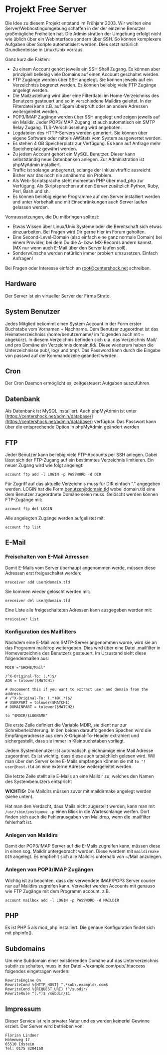 Projekt Free Server
===================

Die Idee zu diesem Projekt entstand im Frühjahr 2003. Wir wollten eine Server/Webhostingumgebung schaffen in der der einzelne Benutzer großmögliche Freiheiten hat. Die Administration der Umgebung erfolgt nicht wie üblich über ein Webinterface sondern über SSH. So können komplexere Aufgaben über Scripte automatisiert werden. Dies setzt natürlich Grundkentnisse in Linux/Unix vorraus.

Ganz kurz die Fakten:

* Zu einem Account gehört jeweils ein SSH Shell Zugang. Es können aber prinzipiell beliebig viele Domains auf einen Account geschaltet werden.
* FTP Zugänge werden über SSH angelegt. Sie können jeweils auf ein Verzeichniss begrenzt werden. Es können beliebig viele FTP Zugänge angelegt werden.
* Die Mailzustellung wird über eine Filterdatei im Home-Verzeichniss des Benutzers gesteuert und so in verschiedene Maildirs geleitet. In der Filterdatei kann z.B. auf Spam überprüft oder an andere Adressen weitergeleitet werden.
* POP3/IMAP Zugänge werden über SSH angelegt und zeigen jeweils auf ein Maildir. Jeder POP3/IMAP Zugang ist auch automatisch ein SMTP Relay Zugang. TLS-Verschlüsselung wird angeboten.
* Logdateien des HTTP-Servers werden generiert. Sie können über eigene Software oder mittels AWStats vom System ausgewertet werden.
* Es stehen 4 GB Speicherplatz zur Verfügung. Es kann auf Anfrage mehr Speicherplatz gewährt werden.
* Zu jedem Account gehört ein MySQL Benutzer. Dieser kann selbstständig neue Datenbanken anlegen. Zur Administration ist phpMyAdmin installiert.
* Traffic ist solange unbegrenzt, solange der Inklusivtraffic ausreicht. Bisher war das noch nie annähernd ein Problem.
* Als Web-Scriptsprache steht momentan PHP über mod_php zur Verfügung. Als Skriptsprachen auf den Server zusätzlich Python, Ruby, Perl, Bash und sh.
* Es können beliebig eigene Programme auf den Server installiert werden und unter Vorbehalt und mit Einschränkungen auch Server laufen gelassen werden.

Vorraussetzungen, die Du mitbringen solltest:

* Etwas Wissen über Linux/Unix Systeme oder die Bereitschaft sich etwas einzuarbeiten. Bei Fragen wird Dir gerne hier im Forum geholfen.
* Eine Second-Level-Domain (also einfach eine ganz normale Domain) bei einem Provider, bei dem Du die A- bzw. MX-Records ändern kannst. (MX nur wenn auch E-Mail über den Server laufen soll).
* Sonderwünsche werden natürlich immer probiert umzusetzen. Einfach Anfragen!

Bei Fragen oder Interesse einfach an root@centershock.net schreiben.

Hardware
--------
Der Server ist ein virtueller Server der Firma Strato.

System Benutzer
--------------
Jedes Mitglied bekommt einen System Account in der Form erster Buchstabe vom Vornamen + Nachname. Dem Benutzer zugeordnet ist das Heimatverzeichniss /home/benutzername/ im folgenden auch mit ~ abgekürzt. In diesem Verzeichnis befinden sich u.a. das Verzeichnis Mail/ und pro Domäne ein Verzeichnis domain.tld/. Diese wiederum haben die Unterzeichnisse pub/, log/ und tmp/. Das Password kann durch die Eingabe von passwd auf der Kommandozeile geändert werden.

Cron
----
Der Cron Daemon ermöglicht es, zeitgesteuert Aufgaben auszuführen.

Datenbank
---------
Als Datenbank ist MySQL installiert. Auch phpMyAdmin ist unter [https://centershock.net/admin/database/](https://centershock.net/admin/database/) verfügbar. Das Passwort kann über die entsprechende Option in phpMyAdmin geändert werden

FTP
---
Jeder Benutzer kann beliebig viele FTP-Accounts per SSH anlegen. Dabei lässt sich der FTP-Zugang auf ein bestimmtes Verzeichnis limitieren. Ein neuer Zugang wird wie folgt angelegt:

`account ftp add -l LOGIN -p PASSWORD -d DIR`

Für Zugriff auf das aktuelle Verzeichnis muss für DIR einfach "." angegeben werden. LOGIN hat die Form benutzer@domain.tld wobei domain.tld eine dem Benutzer zugeordnete Domäne seien muss. Gelöscht werden können FTP-Zugänge mit:

`account ftp del LOGIN`

Alle angelegten Zugänge werden aufgelistet mit:

`account ftp list`

E-Mail
-----
### Freischalten von E-Mail Adressen
Damit E-Mails vom Server überhaupt angenommen werde, müssen diese Adressen erst freigeschaltet werden:

`mreceiver add user@domain.tld`

Sie kommen wieder gelöscht werden mit:

`mreceiver del user@domain.tld`

Eine Liste alle freigeschalteten Adressen kann ausgegeben werden mit:

`mreiceiver list`

### Konfiguration des Mailfilters
Nachdem eine E-Mail vom SMTP-Server angenommen wurde, wird sie an das Programm maildrop weitergeben. Dies wird über eine Datei .mailfilter in Homeverzeichnis des Benutzers gesteuert. Im Urzustand sieht diese folgendermaßen aus:
```
MDIR ="$HOME/Mail"

/^X-Original-To: (.*)$/
ADR = tolower($MATCH1)

# Uncomment this if you want to extract user and domain from the address.
# /^X-Original-To: (.*)@(.*)$/
# USERPART = tolower($MATCH1)
# DOMAINPART = tolower($MATCH2)

to "$MDIR/$LOGNAME"
```
Die erste Zeile definiert die Variable MDIR, sie dient nur zur Schreiberleichterung. In den beiden darauffolgenden Spachen wird die Empfängeradresse aus dem X-Original-To-Header extrahiert und sichergestellt, dass sie immer in Kleinbuchstaben vorliegt.

Jedem Systembenutzer ist automatisch gleichnamige eine Mail Adresse zugeordnet. Es ist wichtig, dass diese auch tatsächlich gelesen wird. Will man über den Server keine E-Mails empfangen können sie mit `to "! user@host.tld` an eine externe Adresse weitergeleitet werden.

Die letzte Zeile stellt alle E-Mails an eine Maildir zu, welches den Namen des Systembenutzers entspricht

**WICHTIG:** Die Maildirs müssen zuvor mit maildirmake angelegt werden (siehe unten).

Hat man den Verdacht, dass Mails nicht zugestellt werden, kann man mit `/usr/sbin/postqueue -p` einen Blick in die Warteschlange werfen. Dort finden sich auch die Fehlerausgaben von Maildrop, wenn die .mailfilter fehlerhaft ist.

### Anlegen von Maildirs
Damit der POP3/IMAP Server auf die E-Mails zugreifen kann, müssen diese in einen sog. Maildir untergebracht werden. Diese werdem mit `maildirmake DIR` angelegt. Es empfiehlt sich alle Maildirs unterhalb von ~/Mail anzulegen.

### Anlegen von POP3/IMAP Zugängen
Wichtig ist zu beachten, dass der verwendete IMAP/POP3 Server courier nur auf Maildirs zugreifen kann. Verwaltet werden Accounts mit genauso wie FTP Zugänge mit dem Programm account. z.B.

`account mailbox add -l LOGIN -p PASSWORD -d MAILDIR`

PHP
---
Es ist PHP 5 als mod_php installiert. Die genaue Konfiguration findet sich mit phpinfo().

Subdomains
----------
Um eine Subdomain einer existierenden Domäne auf das Unterverzeichnis subdir zu schalten, muss in der Datei ~/example.com/pub/.htaccess folgendes eingetragen werden:
```
RewriteEngine On
RewriteCond %{HTTP_HOST} ^.*sub\.example\.com$
RewriteCond %{REQUEST_URI} !^/subdir/
RewriteRule ^(.*)$ /subdir/$1
```

Impressum
---------
Dieser Service ist rein privater Natur und es werden keinerlei Gewinne erzielt. Der Server wird betrieben von:
```
Florian Lindner
Höhenweg 17
65510 Idstein
Tel: 0175 8204160
```
